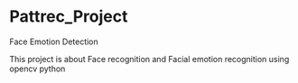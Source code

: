 # Pattrec_Project
Face Emotion Detection

This project is about Face recognition and Facial emotion recognition using opencv python
